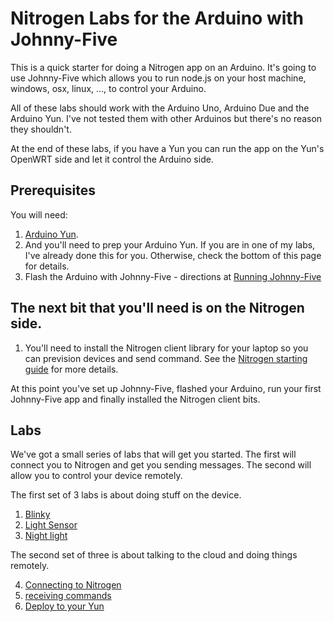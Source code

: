 # Nitrogen Labs for the Arduino with Johnny-Five

This is a quick starter for doing a Nitrogen app on an Arduino. It's going to use Johnny-Five which allows you to run node.js on your host machine, windows, osx, linux, ..., to control your Arduino. 

All of these labs should work with the Arduino Uno, Arduino Due and the Arduino Yun. I've not tested them with other Arduinos but there's no reason they shouldn't. 

At the end of these labs, if you have a Yun you can run the app on the Yun's OpenWRT side and let it control the Arduino side. 

## Prerequisites 

You will need: 

1. [Arduino Yun](http://arduino.cc/en/Main/ArduinoBoardYun?from=Products.ArduinoYUN). 
2. And you'll need to prep your Arduino Yun. If you are in one of my labs, I've already done this for you. Otherwise, check the bottom of this page for details. 
3. Flash the Arduino with Johnny-Five - directions at [Running Johnny-Five](./labdocs/runningjohnnyfive.md)

## The next bit that you'll need is on the Nitrogen side. 

1. You'll need to install the Nitrogen client library for your laptop so you can prevision devices and send command. See the [Nitrogen starting guide](http://nitrogen.io/guides/temperature/setup.html) for more details. 

At this point you've set up Johnny-Five, flashed your Arduino, run your first Johnny-Five app and finally installed the Nitrogen client bits. 

## Labs

We've got a small series of labs that will get you started. The first will connect you to Nitrogen and get you sending messages. The second will allow you to control your device remotely. 

The first set of 3 labs is about doing stuff on the device. 

1. [Blinky](./labdocs/blinky.md)
2. [Light Sensor](./labdocs/lightsensor.md)
3. [Night light](./labdocs/nightlight.md)

The second set of three is about talking to the cloud and doing things remotely. 

4. [Connecting to Nitrogen](./labdocs/connect.md)
5. [receiving commands](./labdocs/receive.md)
6. [Deploy to your Yun](./labdocs/deploytoyun.md)
